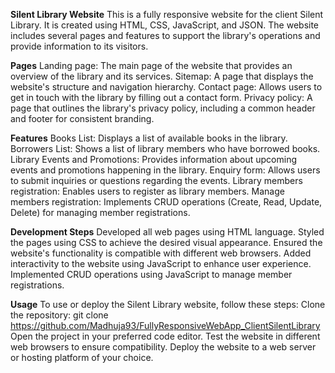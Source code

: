 **Silent Library Website**
This is a fully responsive website for the client Silent Library. It is created using HTML, CSS, JavaScript, and JSON. The website includes several pages and features to support the library's operations and provide information to its visitors.


**Pages**
Landing page: The main page of the website that provides an overview of the library and its services.
Sitemap: A page that displays the website's structure and navigation hierarchy.
Contact page: Allows users to get in touch with the library by filling out a contact form.
Privacy policy: A page that outlines the library's privacy policy, including a common header and footer for consistent branding.

**Features**
Books List: Displays a list of available books in the library.
Borrowers List: Shows a list of library members who have borrowed books.
Library Events and Promotions: Provides information about upcoming events and promotions happening in the library.
Enquiry form: Allows users to submit inquiries or questions regarding the events.
Library members registration: Enables users to register as library members.
Manage members registration: Implements CRUD operations (Create, Read, Update, Delete) for managing member registrations.

**Development Steps**
Developed all web pages using HTML language.
Styled the pages using CSS to achieve the desired visual appearance.
Ensured the website's functionality is compatible with different web browsers.
Added interactivity to the website using JavaScript to enhance user experience.
Implemented CRUD operations using JavaScript to manage member registrations.

**Usage**
To use or deploy the Silent Library website, follow these steps:
Clone the repository: git clone https://github.com/Madhuja93/FullyResponsiveWebApp_ClientSilentLibrary
Open the project in your preferred code editor.
Test the website in different web browsers to ensure compatibility.
Deploy the website to a web server or hosting platform of your choice.

